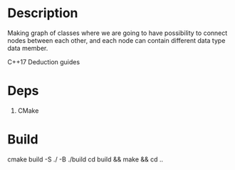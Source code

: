 # Description

Making graph of classes where we are going to have possibility to connect nodes between each other, and each node can contain different data type data member.

C++17
Deduction guides

# Deps

1. CMake

# Build

cmake  build -S ./ -B ./build
cd build && make && cd ..
